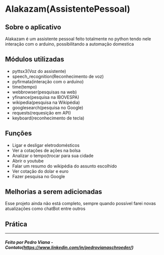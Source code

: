 # Alakazam(AssistentePessoal)
##  Sobre o aplicativo
 Alakazam é um assistente pessoal feito totalmente no python tendo nele interação com o arduino, possibilitando a automação domestica

##  Módulos utilizadas
- pyttsx3(Voz do assistente)
- speech_recognition(Reconhecimento de voz)
- pyfirmata(interação com o arduino)
- time(tempo)
- webbrowser(pesquisas na web)
- yfinance(pesquisa na IBOVESPA)
- wikipedia(pesquisa na Wikipédia)
- googlesearch(pesquisa no Google)
- requests(requesição em API)
- keyboard(reconhecimento de tecla)


##  Funções
- Ligar e desligar eletrodomésticos
- Ver a cotações de ações na bolsa
- Analizar o tempo(trocar para sua cidade
- Abrir o youtube
- Falar um resumo do wikipédia do assunto escolhido
- Ver cotação do dolar e euro
- Fazer pesquisa no Google

##  Melhorias a serem adicionadas
Esse projeto ainda não está completo, sempre quando possível farei novas atualizações como chatBot entre outros

## Prática

<hr>

#####  Feito por Pedro Viana - Contato(https://www.linkedin.com/in/pedrovianaschroeder/)
